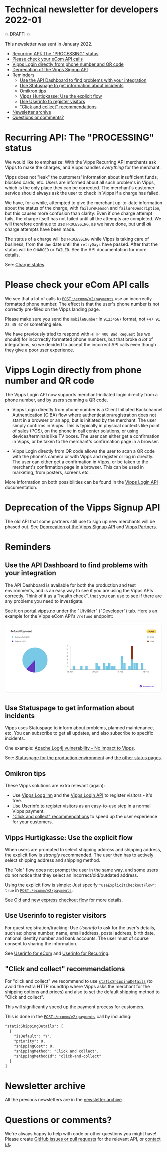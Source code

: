 # Technical newsletter for developers 2022-01

💥 DRAFT! 💥

This newsletter was sent in January 2022.

* [Recurring API: The "PROCESSING" status](#recurring-api-the-processing-status)
* [Please check your eCom API calls](#please-check-your-ecom-api-calls)
* [Vipps Login directly from phone number and QR code](#vipps-login-directly-from-phone-number-and-QR-code)
* [Deprecation of the Vipps Signup API](#deprecation-of-the-vipps-signup-api)
* [Reminders](#reminders)
  * [Use the API Dashboard to find problems with your integration](#use-the-api-dashboard-to-find-problems-with-your-integration)
  * [Use Statuspage to get information about incidents](#use-statuspage-to-get-information-about-incidents)
  * [Omikron tips](#omikron-tips)
  * [Vipps Hurtigkasse: Use the explicit flow](#vipps-hurtigkasse-use-the-explicit-flow)
  * [Use Userinfo to register visitors](#use-userinfo-to-register-visitors)
  * ["Click and collect" recommendations](#click-and-collect-recommendations)
* [Newsletter archive](#newsletter-archive)
* [Questions or comments?](#questions-or-comments)

# Recurring API: The "PROCESSING" status

We would like to emphasize: With the Vipps Recurring API merchants ask Vipps
to make the charges, and Vipps handles _everything_ for the merchant.

Vipps does not "leak" the customers' information about insufficient funds,
blocked cards, etc. Users are informed about all such problems in Vipps, which
is the only place they can be corrected. The merchant's customer service should
always ask the user to check in Vipps if a charge has failed.

We have, for a while, attempted to give the merchant up-to-date information
about the status of the charge, with `failureReason` and `failureDescription`,
but this causes more confusion than clarity: Even if one charge attempt fails,
the charge itself has not failed until all the attempts are completed.
We will therefore continue to use `PROCESSING`, as we have done, but until
_all_ charge attempts have been made.

The status of a charge will be `PROCESSING` while Vipps is taking care of business,
from the `due` date until the `retryDays` have passed. After that the status
will be `CHARGED` or `FAILED`. See the API documentation for more details.

See:
[Charge states](https://github.com/vippsas/vipps-recurring-api/blob/processing/vipps-recurring-api.md#charge-states).

# Please check your eCom API calls

We see that a lot of calls to
[`POST:/ecomm/v2/payments`](https://vippsas.github.io/vipps-ecom-api/#/Vipps_eCom_API/initiatePaymentV3UsingPOST)
use an incorrectly formatted phone number.
The effect is that the user's phone number is not correctly pre-filled on
the Vipps landing page.

Please make sure you send the `mobileNumber` in `91234567` format, not
`+47 91 23 45 67` or something else.

We have previously tried to respond with `HTTP 400 Bad Request` (as we should)
for incorrectly formatted phone numbers, but that broke _a lot_  of integrations,
so we decided to accept the incorrect API calls even though they give a poor
user experience.

# Vipps Login directly from phone number and QR code

The Vipps Login API now supports merchant-initiated login directly from a phone
number, and by users scanning a QR code.

* Vipps Login directly from phone number is a Client Initiated Backchannel
Authentication (CIBA) flow where authentication/registration does not start in a
browser or an app, but is initiated by the merchant. The user simply confirms in Vipps.
This is typically in physical contexts like point of sales (POS), on the phone
in call center solutions, or using devices/terminals like TV boxes. The user can
either get a confirmation in Vipps, or be taken to the merchant's confirmation page in a browser.

* Vipps Login directly from QR code allows the user to scan a QR code with the
phone's camera or with Vipps and register or log in directly. The user can either get a confirmation in Vipps,
or be taken to the merchant's confirmation page in a browser.
This can be used in marketing, from posters, screens etc.

More information on both possibilities can be found in the
[Vipps Login API](https://github.com/vippsas/vipps-login-api)
documentation.

# Deprecation of the Vipps Signup API

The old API that some partners still use to sign up new merchants will
be phased out. See
[Deprecation of the Vipps Signup API](https://github.com/vippsas/vipps-signup-api/blob/master/vipps-signup-api-deprecation.md)
and
[Vipps Partners](https://github.com/vippsas/vipps-partner).

# Reminders

## Use the API Dashboard to find problems with your integration

The API Dashboard is available for both the production and test environments,
and is an easy way to see if you are using the Vipps APIs correctly.
Think of it as a "health check", that you can use to see if there are any
problems you need to investigate.

See it on
[portal.vipps.no](https://portal.vipps.no)
under the "Utvikler" ("Developer") tab.
Here's an example for the Vipps eCom API's `/refund` endpoint:

![API Dashboard example](images/2021-02-api-dashboard-example.png)

## Use Statuspage to get information about incidents

Vipps uses Statuspage to inform about problems, planned maintenance, etc.
You can subscribe to get all updates, and also subscribe to specific incidents.

One example:
[Apache Log4j vulnerability – No impact to Vipps](https://vipps.statuspage.io/incidents/yfbhp4lm9g4j).

See:
[Statuspage for the production environment](https://vipps.statuspage.io)
and
[the other status pages](https://github.com/vippsas/vipps-developers#status-pages).

## Omikron tips

These Vipps solutions are extra relevant (again):

- Use
  [Vipps Logg inn](https://vipps.no/produkter-og-tjenester/privat/logg-inn-med-vipps/logg-inn-med-vipps/)
  and the
  [Vipps Login API](https://github.com/vippsas/vipps-login-api)
  to register visitors - it's free.
- [Use Userinfo to register visitors](#use-userinfo-to-register-visitors)
  as an easy-to-use step in a normal Vipps payment.
- ["Click and collect" recommendations](#-click-and-collect--recommendations)
  to speed up the user experience for your customers.

## Vipps Hurtigkasse: Use the explicit flow

When users are prompted to select shipping address and shipping address, the
explicit flow is _strongly_ recommended. The user then has to actively
select shipping address and shipping method.

The "old" flow does not prompt the user in the same way, and some users
do not notice that they select an incorrect/old/outdated address.

Using the explicit flow is simple: Just specify
`"useExplicitCheckoutFlow": true`
in
[`POST:/ecomm/v2/payments`](https://vippsas.github.io/vipps-ecom-api/#/Vipps%20eCom%20API/initiatePaymentV3UsingPOST).

See
[Old and new express checkout flow](https://github.com/vippsas/vipps-ecom-api/blob/master/vipps-ecom-api.md#old-and-new-express-checkout-flow)
for more details.

## Use Userinfo to register visitors

For guest registration/tracking: Use _Userinfo_ to ask for the user's details, such as:
phone number, name, email address, postal address, birth date, national identity number and bank accounts.
The user must of course consent to sharing the information.

See
[Userinfo for eCom](https://github.com/vippsas/vipps-ecom-api/blob/master/vipps-ecom-api.md#userinfo)
and
[Userinfo for Recurring](https://github.com/vippsas/vipps-recurring-api/blob/master/vipps-recurring-api.md#userinfo).

## "Click and collect" recommendations

For "click and collect" we recommend to use
[`staticShippingDetails`](https://github.com/vippsas/vipps-ecom-api/blob/master/vipps-ecom-api.md#shipping-and-static-shipping-details)
(to avoid the extra HTTP roundtrip where Vipps asks the merchant
for the shipping options and prices) and also to set the default
shipping method to "Click and collect".

This will significantly speed up the payment process for customers.

This is done in the
[`POST:​/ecomm​/v2​/payments`](https://vippsas.github.io/vipps-ecom-api/#/Vipps%20eCom%20API/initiatePaymentV3UsingPOST)
call by including:

```
"staticShippingDetails": [
  {
    "isDefault": "Y",
    "priority": 0,
    "shippingCost": 0,
    "shippingMethod": "Click and collect",
    "shippingMethodId": "click-and-collect"
  }
]
```


# Newsletter archive

All the previous newsletters are in the
[newsletter archive](https://github.com/vippsas/vipps-developers/tree/master/newsletters).

# Questions or comments?

We're always happy to help with code or other questions you might have!
Please create [GitHub issues or pull requests](https://github.com/vippsas)
for the relevant API,
or [contact us](https://github.com/vippsas/vipps-developers/blob/master/contact.md).
